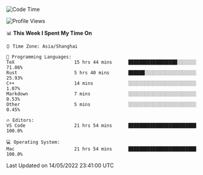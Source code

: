 <!--START_SECTION:waka-->
![Code Time](http://img.shields.io/badge/Code%20Time-1%2C309%20hrs%2045%20mins-blue)

![Profile Views](http://img.shields.io/badge/Profile%20Views-121-blue)

📊 **This Week I Spent My Time On** 

```text
⌚︎ Time Zone: Asia/Shanghai

💬 Programming Languages: 
TeX                      15 hrs 44 mins      ██████████████████░░░░░░░   71.86% 
Rust                     5 hrs 40 mins       ██████░░░░░░░░░░░░░░░░░░░   25.93% 
C++                      14 mins             ░░░░░░░░░░░░░░░░░░░░░░░░░   1.07% 
Markdown                 7 mins              ░░░░░░░░░░░░░░░░░░░░░░░░░   0.53% 
Other                    5 mins              ░░░░░░░░░░░░░░░░░░░░░░░░░   0.45%

🔥 Editors: 
VS Code                  21 hrs 54 mins      █████████████████████████   100.0%

💻 Operating System: 
Mac                      21 hrs 54 mins      █████████████████████████   100.0%

```


 Last Updated on 14/05/2022 23:41:00 UTC
<!--END_SECTION:waka-->
